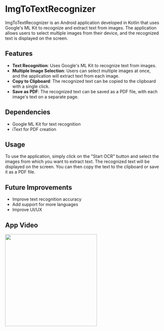 # ImgToTextRecognizer

ImgToTextRecognizer is an Android application developed in Kotlin that uses Google's ML Kit to recognize and extract text from images. The application allows users to select multiple images from their device, and the recognized text is displayed on the screen.

## Features

- **Text Recognition**: Uses Google's ML Kit to recognize text from images.
- **Multiple Image Selection**: Users can select multiple images at once, and the application will extract text from each image.
- **Copy to Clipboard**: The recognized text can be copied to the clipboard with a single click.
- **Save as PDF**: The recognized text can be saved as a PDF file, with each image's text on a separate page.

## Dependencies

- Google ML Kit for text recognition
- iText for PDF creation

## Usage

To use the application, simply click on the "Start OCR" button and select the images from which you want to extract text. The recognized text will be displayed on the screen. You can then copy the text to the clipboard or save it as a PDF file.

## Future Improvements

- Improve text recognition accuracy
- Add support for more languages
- Improve UI/UX

## App Video
<img width="300" src="https://github.com/ahmetunsal/ImgToTextRecognizer/blob/master/arts/ocr.gif?raw=true"></img>

